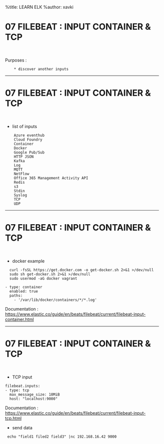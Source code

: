 %title: LEARN ELK
%author: xavki

# 07 FILEBEAT : INPUT CONTAINER & TCP

<br>

Purposes :

		* discover another inputs

------------------------------------------------------------------

# 07 FILEBEAT : INPUT CONTAINER & TCP


<br>

* list of inputs

```
    Azure eventhub
    Cloud Foundry
    Container
    Docker
    Google Pub/Sub
    HTTP JSON
    Kafka
    Log
    MQTT
    NetFlow
    Office 365 Management Activity API
    Redis
    s3
    Stdin
    Syslog
    TCP
    UDP
```

------------------------------------------------------------------

# 07 FILEBEAT : INPUT CONTAINER & TCP


<br>

* docker example

```
  curl -fsSL https://get.docker.com -o get-docker.sh 2>&1 >/dev/null
  sudo sh get-docker.sh 2>&1 >/dev/null
  sudo usermod -aG docker vagrant
```

```
- type: container
  enabled: true
  paths:
    - '/var/lib/docker/containers/*/*.log'
```

Documentation :
https://www.elastic.co/guide/en/beats/filebeat/current/filebeat-input-container.html

------------------------------------------------------------------

# 07 FILEBEAT : INPUT CONTAINER & TCP


<br>

* TCP input

```
filebeat.inputs:
- type: tcp
  max_message_size: 10MiB
  host: "localhost:9000"
```

Documentation :
https://www.elastic.co/guide/en/beats/filebeat/current/filebeat-input-tcp.html

* send data

```
 echo "field1 filed2 field3" |nc 192.168.16.42 9000
```
